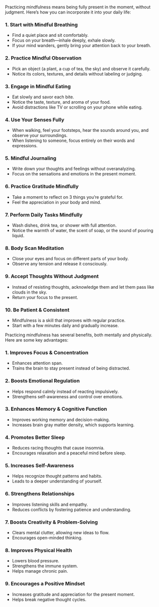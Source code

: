 Practicing mindfulness means being fully present in the moment, without judgment. Here’s how you can incorporate it into your daily life:  

### **1. Start with Mindful Breathing**  
- Find a quiet place and sit comfortably.  
- Focus on your breath—inhale deeply, exhale slowly.  
- If your mind wanders, gently bring your attention back to your breath.  

### **2. Practice Mindful Observation**  
- Pick an object (a plant, a cup of tea, the sky) and observe it carefully.  
- Notice its colors, textures, and details without labeling or judging.  

### **3. Engage in Mindful Eating**  
- Eat slowly and savor each bite.  
- Notice the taste, texture, and aroma of your food.  
- Avoid distractions like TV or scrolling on your phone while eating.  

### **4. Use Your Senses Fully**  
- When walking, feel your footsteps, hear the sounds around you, and observe your surroundings.  
- When listening to someone, focus entirely on their words and expressions.  

### **5. Mindful Journaling**  
- Write down your thoughts and feelings without overanalyzing.  
- Focus on the sensations and emotions in the present moment.  

### **6. Practice Gratitude Mindfully**  
- Take a moment to reflect on 3 things you’re grateful for.  
- Feel the appreciation in your body and mind.  

### **7. Perform Daily Tasks Mindfully**  
- Wash dishes, drink tea, or shower with full attention.  
- Notice the warmth of water, the scent of soap, or the sound of pouring liquid.  

### **8. Body Scan Meditation**  
- Close your eyes and focus on different parts of your body.  
- Observe any tension and release it consciously.  

### **9. Accept Thoughts Without Judgment**  
- Instead of resisting thoughts, acknowledge them and let them pass like clouds in the sky.  
- Return your focus to the present.  

### **10. Be Patient & Consistent**  
- Mindfulness is a skill that improves with regular practice.  
- Start with a few minutes daily and gradually increase.  

Practicing mindfulness has several benefits, both mentally and physically. Here are some key advantages:  


### **1. Improves Focus & Concentration**  
- Enhances attention span.  
- Trains the brain to stay present instead of being distracted.  

### **2. Boosts Emotional Regulation**  
- Helps respond calmly instead of reacting impulsively.  
- Strengthens self-awareness and control over emotions.  

### **3. Enhances Memory & Cognitive Function**  
- Improves working memory and decision-making.  
- Increases brain gray matter density, which supports learning.  

### **4. Promotes Better Sleep**  
- Reduces racing thoughts that cause insomnia.  
- Encourages relaxation and a peaceful mind before sleep.  

### **5. Increases Self-Awareness**  
- Helps recognize thought patterns and habits.  
- Leads to a deeper understanding of yourself.  

### **6. Strengthens Relationships**  
- Improves listening skills and empathy.  
- Reduces conflicts by fostering patience and understanding.  

### **7. Boosts Creativity & Problem-Solving**  
- Clears mental clutter, allowing new ideas to flow.  
- Encourages open-minded thinking.  

### **8. Improves Physical Health**  
- Lowers blood pressure.  
- Strengthens the immune system.  
- Helps manage chronic pain.  

### **9. Encourages a Positive Mindset**  
- Increases gratitude and appreciation for the present moment.  
- Helps break negative thought cycles.  
